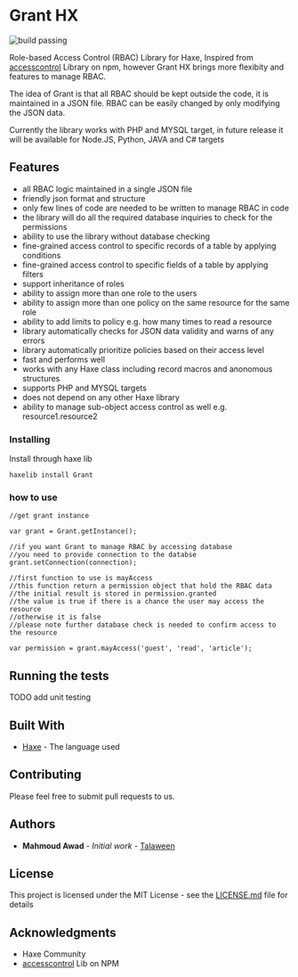 # Grant HX  
![build passing](https://raw.githubusercontent.com/dwyl/repo-badges/master/highresPNGs/build-passing.png)

Role-based Access Control (RBAC) Library for Haxe, Inspired from [accesscontrol](https://www.npmjs.com/package/accesscontrol) Library on npm, however Grant HX brings more flexibity and features to manage RBAC.

The idea of Grant is that all RBAC should be kept outside the code, it is maintained in a JSON file. RBAC can be easily changed by only modifying the JSON data.

Currently the library works with PHP and MYSQL target, in future release it will be available for Node.JS, Python, JAVA and C# targets

## Features

* all RBAC logic maintained in a single JSON file
* friendly json format and structure
* only few lines of code are needed to be written to manage RBAC in code
* the library will do all the required database inquiries to check for the permissions
* ability to use the library without database checking
* fine-grained access control to specific records of a table by applying conditions 
* fine-grained access control to specific fields of a table by applying filters
* support inheritance of roles
* ability to assign more than one role to the users
* ability to assign more than one policy on the same resource for the same role
* ability to add limits to policy e.g. how many times to read a resource
* library automatically checks for JSON data validity and warns of any errors
* library automatically prioritize policies based on their access level
* fast and performs well
* works with any Haxe class including record macros and anonomous structures
* supports PHP and MYSQL targets
* does not depend on any other Haxe library
* ability to manage sub-object access control as well e.g. resource1.resource2

### Installing

Install through haxe lib

```
haxelib install Grant
```
### how to use

```
//get grant instance

var grant = Grant.getInstance();

//if you want Grant to manage RBAC by accessing database 
//you need to provide connection to the databse
grant.setConnection(connection);

//first function to use is mayAccess
//this function return a permission object that hold the RBAC data
//the initial result is stored in permission.granted 
//the value is true if there is a chance the user may access the resource
//otherwise it is false
//please note further database check is needed to confirm access to the resource

var permission = grant.mayAccess('guest', 'read', 'article');

```

## Running the tests

TODO add unit testing

## Built With

* [Haxe](http://www.haxe.org/) - The language used

## Contributing

Please feel free to submit pull requests to us.


## Authors

* **Mahmoud Awad** - *Initial work* - [Talaween](https://github.com/talaween)

## License

This project is licensed under the MIT License - see the [LICENSE.md](LICENSE.md) file for details

## Acknowledgments

* Haxe Community
* [accesscontrol](https://www.npmjs.com/package/accesscontrol) Lib on NPM






